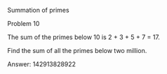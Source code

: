 Summation of primes

Problem 10

The sum of the primes below 10 is 2 + 3 + 5 + 7 = 17.

Find the sum of all the primes below two million.

Answer: 142913828922